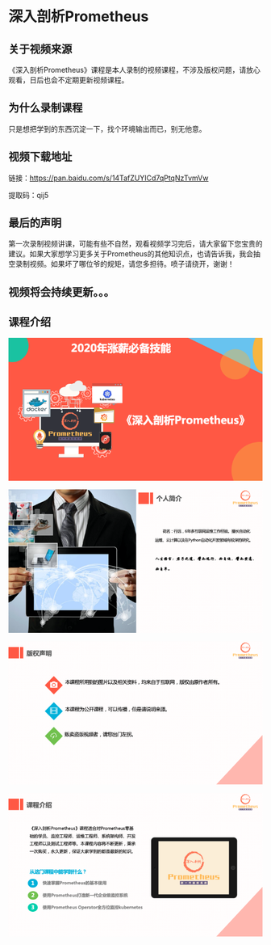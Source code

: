 # 深入剖析Prometheus
## 关于视频来源
《深入剖析Prometheus》课程是本人录制的视频课程，不涉及版权问题，请放心观看，日后也会不定期更新视频课程。

## 为什么录制课程
只是想把学到的东西沉淀一下，找个环境输出而已，别无他意。

## 视频下载地址
链接：https://pan.baidu.com/s/14TafZUYICd7qPtqNzTvmVw

提取码：qij5

## 最后的声明
第一次录制视频讲课，可能有些不自然，观看视频学习完后，请大家留下您宝贵的建议。如果大家想学习更多关于Prometheus的其他知识点，也请告诉我，我会抽空录制视频。如果坏了哪位爷的规矩，请您多担待。喷子请绕开，谢谢！

## 视频将会持续更新。。。

## 课程介绍
![课程介绍1](img/%E8%AF%BE%E7%A8%8B%E4%BB%8B%E7%BB%8D1.png)

![课程介绍2](img/%E8%AF%BE%E7%A8%8B%E4%BB%8B%E7%BB%8D2.png)

![课程介绍3](img/%E8%AF%BE%E7%A8%8B%E4%BB%8B%E7%BB%8D3.png)

![课程介绍4](img/%E8%AF%BE%E7%A8%8B%E4%BB%8B%E7%BB%8D4.png)
